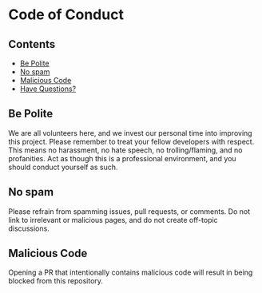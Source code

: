 # Code of Conduct

## Contents

<!-- toc -->

- [Be Polite](#be-polite)
- [No spam](#no-spam)
- [Malicious Code](#malicious-code)
- [Have Questions?](#have-questions)

<!-- tocstop -->

## Be Polite

We are all volunteers here, and we invest our personal time into improving this project. Please remember to treat your fellow developers with respect. This means no harassment, no hate speech, no trolling/flaming, and no profanities. Act as though this is a professional environment, and you should conduct yourself as such.

## No spam

Please refrain from spamming issues, pull requests, or comments. Do not link to irrelevant or malicious pages, and do not create off-topic discussions.

## Malicious Code

Opening a PR that intentionally contains malicious code will result in being blocked from this repository.
